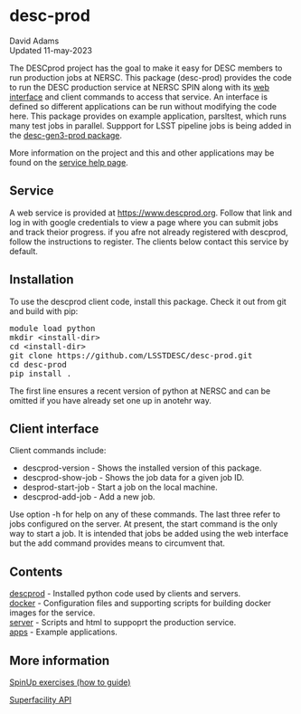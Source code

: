 # desc-prod

David Adams  
Updated 11-may-2023  

The DESCprod project has the goal to make it easy for DESC members to run production jobs at NERSC.
This package (desc-prod) provides the code to run the DESC production service at NERSC SPIN
along with its [web interface](https://www.descprod.org/home)
and client commands to access that service.
An interface is defined so different applications can be run without modifying the code here.
This package provides on example application, parsltest, which runs many test jobs in parallel.
Suppport for LSST pipeline jobs is being added in the [desc-gen3-prod package](https://github.com/LSSTDESC/desc-gen3-prod).

More information on the project and this and other applications may be found on the
[service help page](https://www.descprod.org/help).

## Service
A web service is provided at https://www.descprod.org.
Follow that link and log in with google credentials to view a page where you can submit jobs and track theior progress.
if you afre not already registered with descprod, follow the instructions to register.
The clients below contact this service by default.

## Installation
To use the descprod client code, install this package.
Check it out from git and build with pip:
<pre>
module load python
mkdir &lt;install-dir>
cd &lt;install-dir>
git clone https://github.com/LSSTDESC/desc-prod.git
cd desc-prod
pip install .
</pre>
The first line ensures a recent version of python at NERSC and can be omitted if you
have already set one up in anotehr way.

## Client interface
Client commands include:
* descprod-version - Shows the installed version of this package.
* descprod-show-job - Shows the job data for a given job ID.
* desprod-start-job - Start a job on the local machine.
* descprod-add-job - Add a new job.

Use option -h for help on any of these commands.
The last three refer to jobs configured on the server.
At present, the start command is the only way to start a job.
It is intended that jobs be added using the web interface but the add command provides
means to circumvent that.

## Contents
[descprod](descprod) - Installed python code used by clients and servers.  
[docker](docker) - Configuration files and supporting scripts for building docker images for the service.  
[server](server) - Scripts and html to suppoprt the production service.  
[apps](apps) - Example applications.

## More information

[SpinUp exercises (how to guide)](https://www.dropbox.com/sh/102smpnhmbimg4a/AAA2nNnRWOPYrRi6oq_QLrnYa/Self-Guided%20SpinUp/Self-Guided%20SpinUp%20Exercises.pdf?dl=0)

[Superfacility API](https://docs.nersc.gov/services/sfapi/)
